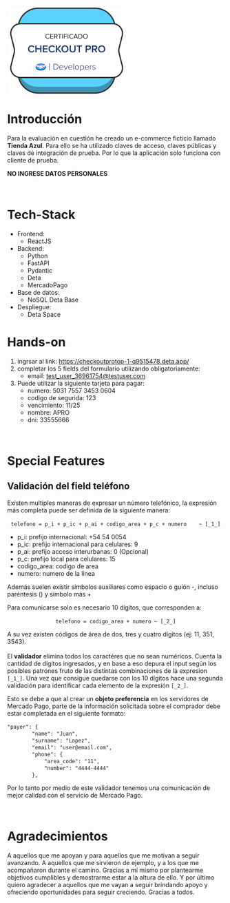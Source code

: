 ![insignia](https://github.com/jackonedev/CheckoutPRO_integration/blob/main/insignia.png?raw=true)

# Introducción

Para la evaluación en cuestión he creado un e-commerce ficticio llamado **Tienda Azul**.
Para ello se ha utilizado claves de acceso, claves públicas y claves de integración de prueba. Por lo que la aplicación solo funciona con cliente de prueba.

**NO INGRESE DATOS PERSONALES**

<br />

# Tech-Stack

- Frontend: 
    - ReactJS
- Backend: 
    - Python 
    - FastAPI 
    - Pydantic 
    - Deta 
    - MercadoPago
- Base de datos: 
    - NoSQL Deta Base
- Despliegue: 
    - Deta Space

# Hands-on

1) ingrsar al link: https://checkoutprotop-1-q9515478.deta.app/
2) completar los 5 fields del formulario utilizando obligatoriamente:
    - email: test_user_36961754@testuser.com
3) Puede utilizar la siguiente tarjeta para pagar:
    - numero: 5031 7557 3453 0604
    - codigo de segurida: 123
    - vencimiento: 11/25
    - nombre: APRO
    - dni: 33555666

<br />

# Special Features

Validación del field teléfono
-

Existen multiples maneras de expresar un número telefónico, la expresión más completa puede ser definida de la siguiente manera:

<center>
    
`telefono = p_i + p_ic + p_ai + codigo_area + p_c + numero    ~ [_1_]`
    
</center>


- p_i: prefijo internacional: +54 54 0054
- p_ic: prefijo internacional para celulares: 9
- p_ai: prefijo acceso interurbanas: 0 (Opcional)
- p_c: prefijo local para celulares: 15
- codigo_area: codigo de area
- numero: numero de la línea

Además suelen existir símbolos auxiliares como espacio o guión -, incluso paréntesis () y símbolo más +

Para comunicarse solo es necesario 10 dígitos, que corresponden a:

<center>
    
`telefono = codigo_area + numero ~ [_2_]`    
    
</center>

A su vez existen códigos de área de dos, tres y cuatro dígitos (ej: 11, 351, 3543).
<br />
<br />
El **validador** elimina todos los caractéres que no sean numéricos. Cuenta la cantidad de dígitos ingresados, y en base a eso depura el input según los posibles patrones fruto de las distintas combinaciones de la expresion `[_1_]`. Una vez que consigue quedarse con los 10 dígitos hace una segunda validación para identificar cada elemento de la expresión `[_2_]`.

Esto se debe a que al crear un **objeto preferencia** en los servidores de Mercado Pago, parte de la información solicitada sobre el comprador debe estar completada en el siguiente formato:

```
"payer": {
        "name": "Juan",
        "surname": "Lopez",
        "email": "user@email.com",
        "phone": {
            "area_code": "11",
            "number": "4444-4444"
        },
```

Por lo tanto por medio de este validador tenemos una comunicación de mejor calidad con el servicio de Mercado Pago.

<br />

# Agradecimientos

A aquellos que me apoyan y para aquellos que me motivan a seguir avanzando. A aquellos que me sirvieron de ejemplo, y a los que me acompañaron durante el camino. Gracias a mí mismo por plantearme objetivos cumplibles y demostrarme estar a la altura de ello. Y por último quiero agradecer a aquellos que me vayan a seguir brindando apoyo y ofreciendo oportunidades para seguir creciendo. Gracias a todos.
